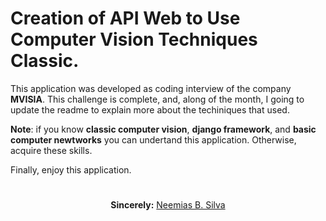 # Creation of API Web to Use Computer Vision Techniques Classic.

This application was developed as coding interview of the company **MVISIA**. This challenge is complete, and, along of the month, I going to update the readme to explain more about the techiniques that used.

**Note**: if you know **classic computer vision**, **django framework**, and **basic computer newtworks** you can undertand this application. Otherwise, acquire these skills.


Finally, enjoy this application.

#

<p align="center"><b>Sincerely:</b> <a href="https://github.com/neemiasbsilva">Neemias B. Silva</a></p>
